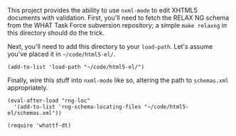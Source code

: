 This project provides the ability to use `nxml-mode` to edit XHTML5
documents with validation. First, you'll need to fetch the RELAX NG
schema from the WHAT Task Force subversion repository; a simple `make
relaxng` in this directory should do the trick.

Next, you'll need to add this directory to your `load-path`. Let's
assume you've placed it in `~/code/html5-el/`.

    (add-to-list 'load-path "~/code/html5-el/")

Finally, wire this stuff into `nxml-mode` like so, altering the path to
`schemas.xml` appropriately.

    (eval-after-load "rng-loc"
      '(add-to-list 'rng-schema-locating-files "~/code/html5-el/schemas.xml"))

    (require 'whattf-dt)
